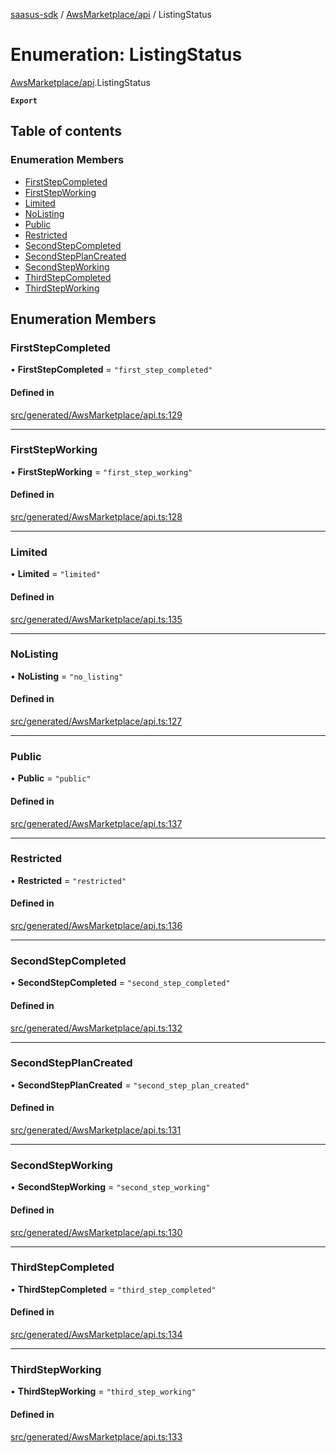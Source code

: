 [saasus-sdk](../README.md) / [AwsMarketplace/api](../modules/AwsMarketplace_api.md) / ListingStatus

# Enumeration: ListingStatus

[AwsMarketplace/api](../modules/AwsMarketplace_api.md).ListingStatus

**`Export`**

## Table of contents

### Enumeration Members

- [FirstStepCompleted](AwsMarketplace_api.ListingStatus.md#firststepcompleted)
- [FirstStepWorking](AwsMarketplace_api.ListingStatus.md#firststepworking)
- [Limited](AwsMarketplace_api.ListingStatus.md#limited)
- [NoListing](AwsMarketplace_api.ListingStatus.md#nolisting)
- [Public](AwsMarketplace_api.ListingStatus.md#public)
- [Restricted](AwsMarketplace_api.ListingStatus.md#restricted)
- [SecondStepCompleted](AwsMarketplace_api.ListingStatus.md#secondstepcompleted)
- [SecondStepPlanCreated](AwsMarketplace_api.ListingStatus.md#secondstepplancreated)
- [SecondStepWorking](AwsMarketplace_api.ListingStatus.md#secondstepworking)
- [ThirdStepCompleted](AwsMarketplace_api.ListingStatus.md#thirdstepcompleted)
- [ThirdStepWorking](AwsMarketplace_api.ListingStatus.md#thirdstepworking)

## Enumeration Members

### FirstStepCompleted

• **FirstStepCompleted** = ``"first_step_completed"``

#### Defined in

[src/generated/AwsMarketplace/api.ts:129](https://github.com/saasus-platform/saasus-sdk-javascript/blob/6b95732/src/generated/AwsMarketplace/api.ts#L129)

___

### FirstStepWorking

• **FirstStepWorking** = ``"first_step_working"``

#### Defined in

[src/generated/AwsMarketplace/api.ts:128](https://github.com/saasus-platform/saasus-sdk-javascript/blob/6b95732/src/generated/AwsMarketplace/api.ts#L128)

___

### Limited

• **Limited** = ``"limited"``

#### Defined in

[src/generated/AwsMarketplace/api.ts:135](https://github.com/saasus-platform/saasus-sdk-javascript/blob/6b95732/src/generated/AwsMarketplace/api.ts#L135)

___

### NoListing

• **NoListing** = ``"no_listing"``

#### Defined in

[src/generated/AwsMarketplace/api.ts:127](https://github.com/saasus-platform/saasus-sdk-javascript/blob/6b95732/src/generated/AwsMarketplace/api.ts#L127)

___

### Public

• **Public** = ``"public"``

#### Defined in

[src/generated/AwsMarketplace/api.ts:137](https://github.com/saasus-platform/saasus-sdk-javascript/blob/6b95732/src/generated/AwsMarketplace/api.ts#L137)

___

### Restricted

• **Restricted** = ``"restricted"``

#### Defined in

[src/generated/AwsMarketplace/api.ts:136](https://github.com/saasus-platform/saasus-sdk-javascript/blob/6b95732/src/generated/AwsMarketplace/api.ts#L136)

___

### SecondStepCompleted

• **SecondStepCompleted** = ``"second_step_completed"``

#### Defined in

[src/generated/AwsMarketplace/api.ts:132](https://github.com/saasus-platform/saasus-sdk-javascript/blob/6b95732/src/generated/AwsMarketplace/api.ts#L132)

___

### SecondStepPlanCreated

• **SecondStepPlanCreated** = ``"second_step_plan_created"``

#### Defined in

[src/generated/AwsMarketplace/api.ts:131](https://github.com/saasus-platform/saasus-sdk-javascript/blob/6b95732/src/generated/AwsMarketplace/api.ts#L131)

___

### SecondStepWorking

• **SecondStepWorking** = ``"second_step_working"``

#### Defined in

[src/generated/AwsMarketplace/api.ts:130](https://github.com/saasus-platform/saasus-sdk-javascript/blob/6b95732/src/generated/AwsMarketplace/api.ts#L130)

___

### ThirdStepCompleted

• **ThirdStepCompleted** = ``"third_step_completed"``

#### Defined in

[src/generated/AwsMarketplace/api.ts:134](https://github.com/saasus-platform/saasus-sdk-javascript/blob/6b95732/src/generated/AwsMarketplace/api.ts#L134)

___

### ThirdStepWorking

• **ThirdStepWorking** = ``"third_step_working"``

#### Defined in

[src/generated/AwsMarketplace/api.ts:133](https://github.com/saasus-platform/saasus-sdk-javascript/blob/6b95732/src/generated/AwsMarketplace/api.ts#L133)
